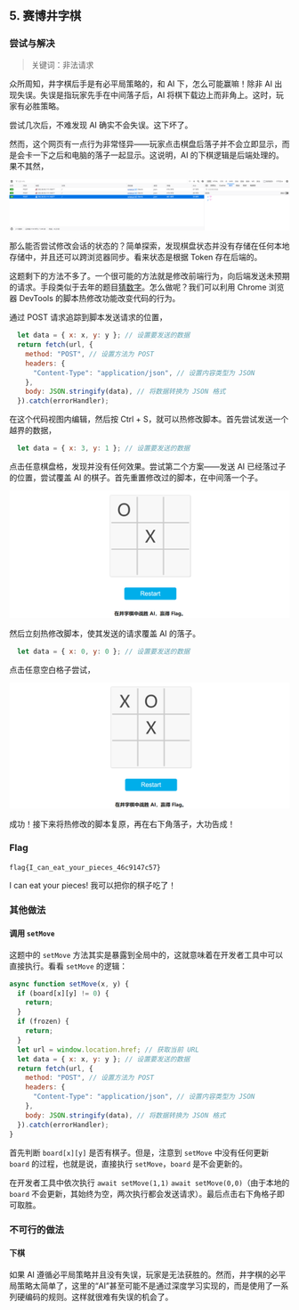 ## 5. 赛博井字棋

### 尝试与解决

> 关键词：非法请求

众所周知，井字棋后手是有必平局策略的，和 AI 下，怎么可能赢嘛！除非 AI 出现失误。失误是指玩家先手在中间落子后，AI 将棋下载边上而非角上。这时，玩家有必胜策略。

尝试几次后，不难发现 AI 确实不会失误。这下坏了。

然而，这个网页有一点行为非常怪异——玩家点击棋盘后落子并不会立即显示，而是会卡一下之后和电脑的落子一起显示。这说明，AI 的下棋逻辑是后端处理的。果不其然，

![](./assets/network-monitoring.png)

那么能否尝试修改会话的状态的？简单探索，发现棋盘状态并没有存储在任何本地存储中，并且还可以跨浏览器同步。看来状态是根据 Token 存在后端的。

这题剩下的方法不多了。一个很可能的方法就是修改前端行为，向后端发送未预期的请求。手段类似于去年的题目[猜数字](https://hg2022.lug.ustc.edu.cn/#%E7%8C%9C%E6%95%B0%E5%AD%97)。怎么做呢？我们可以利用 Chrome 浏览器 DevTools 的脚本热修改功能改变代码的行为。

通过 POST 请求追踪到脚本发送请求的位置，

```js
  let data = { x: x, y: y }; // 设置要发送的数据
  return fetch(url, {
    method: "POST", // 设置方法为 POST
    headers: {
      "Content-Type": "application/json", // 设置内容类型为 JSON
    },
    body: JSON.stringify(data), // 将数据转换为 JSON 格式
  }).catch(errorHandler);
```

在这个代码视图内编辑，然后按 Ctrl + S，就可以热修改脚本。首先尝试发送一个越界的数据，

```js
  let data = { x: 3, y: 1 }; // 设置要发送的数据
```

点击任意棋盘格，发现并没有任何效果。尝试第二个方案——发送 AI 已经落过子的位置，尝试覆盖 AI 的棋子。首先重置修改过的脚本，在中间落一个子。

![](./assets/game-right.png)

然后立刻热修改脚本，使其发送的请求覆盖 AI 的落子。

```js
  let data = { x: 0, y: 0 }; // 设置要发送的数据
```

点击任意空白格子尝试，

![](assets/game-hacked.png)

成功！接下来将热修改的脚本复原，再在右下角落子，大功告成！

### Flag

```plain
flag{I_can_eat_your_pieces_46c9147c57}
```

I can eat your pieces! 我可以把你的棋子吃了！

### 其他做法

#### 调用 `setMove`

这题中的 `setMove` 方法其实是暴露到全局中的，这就意味着在开发者工具中可以直接执行。看看 `setMove` 的逻辑：

```js
async function setMove(x, y) {
  if (board[x][y] != 0) {
    return;
  }
  if (frozen) {
    return;
  }
  let url = window.location.href; // 获取当前 URL
  let data = { x: x, y: y }; // 设置要发送的数据
  return fetch(url, {
    method: "POST", // 设置方法为 POST
    headers: {
      "Content-Type": "application/json", // 设置内容类型为 JSON
    },
    body: JSON.stringify(data), // 将数据转换为 JSON 格式
  }).catch(errorHandler);
}
```

首先判断 `board[x][y]` 是否有棋子。但是，注意到 `setMove` 中没有任何更新 `board` 的过程，也就是说，直接执行 `setMove`，`board` 是不会更新的。

在开发者工具中依次执行 `await setMove(1,1)` `await setMove(0,0)`（由于本地的 `board` 不会更新，其始终为空，两次执行都会发送请求）。最后点击右下角格子即可取胜。

### 不可行的做法

#### 下棋

如果 AI 遵循必平局策略并且没有失误，玩家是无法获胜的。然而，井字棋的必平局策略太简单了，这里的“AI”甚至可能不是通过深度学习实现的，而是使用了一系列硬编码的规则。这样就很难有失误的机会了。
